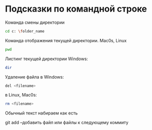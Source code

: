 # Подсказки по командной строке

Команда смены директории 
```sh
cd c: \folder_name
```

Команда отображения текущей директории. Mac0s, Linux
```sh
pwd
```

Листинг текущей директории
Windows:
```sh
dir
```
Удаление файла в Windows:
```sh
del <filename>
```
в Linux, Mac0s: 
```sh
rm <filename>
```
Обычный текст набираем как есть

git add –добавить файл или файлы к следующему коммиту 